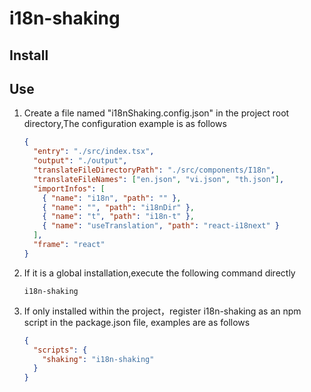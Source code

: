 # i18n-shaking

## Install

## Use

1. Create a file named "i18nShaking.config.json" in the project root directory,The configuration example is as follows

   ```json
   {
     "entry": "./src/index.tsx",
     "output": "./output",
     "translateFileDirectoryPath": "./src/components/I18n",
     "translateFileNames": ["en.json", "vi.json", "th.json"],
     "importInfos": [
       { "name": "i18n", "path": "" },
       { "name": "", "path": "i18nDir" },
       { "name": "t", "path": "i18n-t" },
       { "name": "useTranslation", "path": "react-i18next" }
     ],
     "frame": "react"
   }
   ```

2. If it is a global installation,execute the following command directly

   ```
   i18n-shaking
   ```

3. If only installed within the project，register i18n-shaking as an npm script in the package.json file,
   examples are as follows
   ```json
   {
     "scripts": {
       "shaking": "i18n-shaking"
     }
   }
   ```
